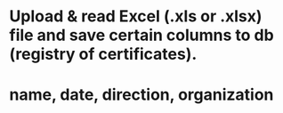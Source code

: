 # 
# Upload &amp; read Excel (.xls or .xlsx) file and save certain columns to db (registry of certificates).
# name, date, direction, organization
